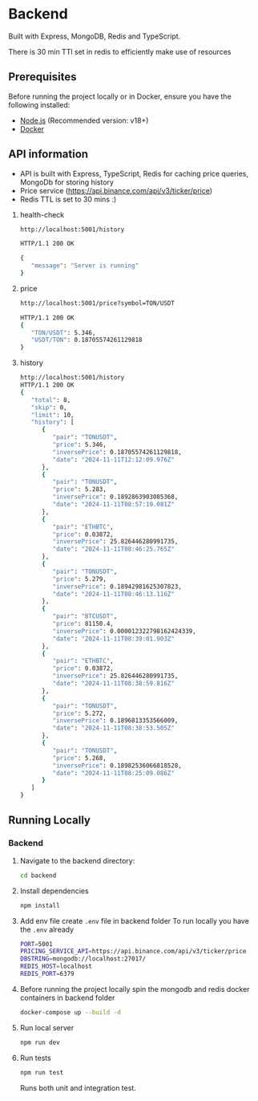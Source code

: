 # Backend

Built with Express, MongoDB, Redis and TypeScript.

There is 30 min TTl set in redis to efficiently make use of resources

## Prerequisites

Before running the project locally or in Docker, ensure you have the following installed:

- [Node.js](https://nodejs.org/) (Recommended version: v18+)
- [Docker](https://www.docker.com/get-started)

## API information

- API is built with Express, TypeScript, Redis for caching price queries, MongoDb for storing history
- Price service (https://api.binance.com/api/v3/ticker/price)
- Redis TTL is set to 30 mins :)

1. health-check

   ```bash
   http://localhost:5001/history

   HTTP/1.1 200 OK

   {
      "message": "Server is running"
   }
   ```

2. price

   ```bash
   http://localhost:5001/price?symbol=TON/USDT

   HTTP/1.1 200 OK
   {
      "TON/USDT": 5.346,
      "USDT/TON": 0.18705574261129818
   }
   ```

3. history

   ```bash
   http://localhost:5001/history
   HTTP/1.1 200 OK
   {
      "total": 8,
      "skip": 0,
      "limit": 10,
      "history": [
         {
            "pair": "TONUSDT",
            "price": 5.346,
            "inversePrice": 0.18705574261129818,
            "date": "2024-11-11T12:12:09.976Z"
         },
         {
            "pair": "TONUSDT",
            "price": 5.283,
            "inversePrice": 0.1892863903085368,
            "date": "2024-11-11T08:57:19.081Z"
         },
         {
            "pair": "ETHBTC",
            "price": 0.03872,
            "inversePrice": 25.826446280991735,
            "date": "2024-11-11T08:46:25.765Z"
         },
         {
            "pair": "TONUSDT",
            "price": 5.279,
            "inversePrice": 0.18942981625307823,
            "date": "2024-11-11T08:46:13.116Z"
         },
         {
            "pair": "BTCUSDT",
            "price": 81150.4,
            "inversePrice": 0.000012322798162424339,
            "date": "2024-11-11T08:39:01.903Z"
         },
         {
            "pair": "ETHBTC",
            "price": 0.03872,
            "inversePrice": 25.826446280991735,
            "date": "2024-11-11T08:38:59.816Z"
         },
         {
            "pair": "TONUSDT",
            "price": 5.272,
            "inversePrice": 0.1896813353566009,
            "date": "2024-11-11T08:38:53.505Z"
         },
         {
            "pair": "TONUSDT",
            "price": 5.268,
            "inversePrice": 0.18982536066818528,
            "date": "2024-11-11T08:25:09.086Z"
         }
      ]
   }
   ```

## Running Locally

### Backend

1. Navigate to the backend directory:

   ```bash
   cd backend
   ```

2. Install dependencies

   ```bash
   npm install
   ```

3. Add env file
   create `.env` file in backend folder
   To run locally you have the `.env` already

   ```bash
   PORT=5001
   PRICING_SERVICE_API=https://api.binance.com/api/v3/ticker/price
   DBSTRING=mongodb://localhost:27017/
   REDIS_HOST=localhost
   REDIS_PORT=6379
   ```

4. Before running the project locally spin the mongodb and redis docker containers in backend folder

   ```bash
   docker-compose up --build -d
   ```

5. Run local server

   ```bash
   npm run dev
   ```

6. Run tests

   ```bash
   npm run test
   ```

   Runs both unit and integration test.
